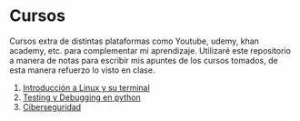# Cursos

Cursos extra de distintas plataformas como Youtube, udemy, khan academy, etc. para complementar mi aprendizaje.
Utilizaré este repositorio a manera de notas para escribir mis apuntes de los cursos tomados, de esta manera refuerzo lo visto en clase.

1. [Introducción a Linux y su terminal](linux)
2. [Testing y Debugging en python](testing-python)
3. [Ciberseguridad](ciberseguridad)
